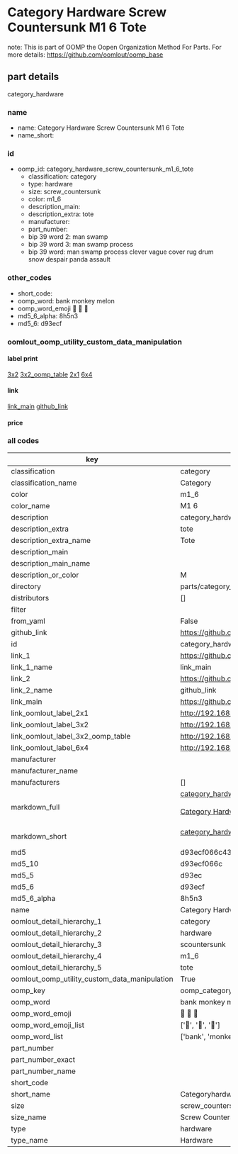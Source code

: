 # Category Hardware Screw Countersunk M1 6 Tote  

note: This is part of OOMP the Oopen Organization Method For Parts. For more details: https://github.com/oomlout/oomp_base

##  part details



category_hardware

### name
* name: Category Hardware Screw Countersunk M1 6 Tote
* name_short: 
### id
* oomp_id: category_hardware_screw_countersunk_m1_6_tote
  * classification: category
  * type: hardware
  * size: screw_countersunk
  * color: m1_6
  * description_main: 
  * description_extra: tote
  * manufacturer: 
  * part_number: 
  * bip 39 word 2: man swamp
  * bip 39 word 3: man swamp process
  * bip 39 word: man swamp process clever vague cover rug drum snow despair panda assault

### other_codes
* short_code: 
* oomp_word: bank monkey melon
* oomp_word_emoji :bank: :monkey: :melon:
* md5_6_alpha: 8h5n3
* md5_6: d93ecf






### oomlout_oomp_utility_custom_data_manipulation
#### label print
[3x2](http://192.168.1.245:1112/?label=oomp%208h5n3)
[3x2_oomp_table](http://192.168.1.107:1112/?label=oomp%208h5n3)
[2x1](http://192.168.1.242:1112/?label=oomp%208h5n3)
[6x4](http://192.168.1.55:1112/?label=oomp%208h5n3)    

#### link

[link_main](https://github.com/oomlout/oomlout_oomp_current_version_messy/tree/main/parts/category_hardware_screw_countersunk_m1_6_tote) [github_link](https://github.com/oomlout/oomlout_oomp_part_src/tree/main/parts/category_hardware_screw_countersunk_m1_6_tote)                             

#### price







### all codes 
| key | value |  
| --- | --- |  
| classification | category |  
| classification_name | Category |  
| color | m1_6 |  
| color_name | M1 6 |  
| description | category_hardware |  
| description_extra | tote |  
| description_extra_name | Tote |  
| description_main |  |  
| description_main_name |  |  
| description_or_color | M  |  
| directory | parts/category_hardware_screw_countersunk_m1_6_tote |  
| distributors | [] |  
| filter |  |  
| from_yaml | False |  
| github_link | https://github.com/oomlout/oomlout_oomp_part_src/tree/main/parts/category_hardware_screw_countersunk_m1_6_tote |  
| id | category_hardware_screw_countersunk_m1_6_tote |  
| link_1 | https://github.com/oomlout/oomlout_oomp_current_version_messy/tree/main/parts/category_hardware_screw_countersunk_m1_6_tote |  
| link_1_name | link_main |  
| link_2 | https://github.com/oomlout/oomlout_oomp_part_src/tree/main/parts/category_hardware_screw_countersunk_m1_6_tote |  
| link_2_name | github_link |  
| link_main | https://github.com/oomlout/oomlout_oomp_current_version_messy/tree/main/parts/category_hardware_screw_countersunk_m1_6_tote |  
| link_oomlout_label_2x1 | http://192.168.1.242:1112/?label=oomp%208h5n3 |  
| link_oomlout_label_3x2 | http://192.168.1.245:1112/?label=oomp%208h5n3 |  
| link_oomlout_label_3x2_oomp_table | http://192.168.1.107:1112/?label=oomp%208h5n3 |  
| link_oomlout_label_6x4 | http://192.168.1.55:1112/?label=oomp%208h5n3 |  
| manufacturer |  |  
| manufacturer_name |  |  
| manufacturers | [] |  
| markdown_full | [category_hardware_screw_countersunk_m1_6_tote](https://github.com/oomlout/oomlout_oomp_current_version_messy/tree/main/parts/category_hardware_screw_countersunk_m1_6_tote)<br>[](https://github.com/oomlout/oomlout_oomp_current_version_messy/tree/main/parts/category_hardware_screw_countersunk_m1_6_tote)<br>[Category Hardware Screw Countersunk M1 6 Tote](https://github.com/oomlout/oomlout_oomp_current_version_messy/tree/main/parts/category_hardware_screw_countersunk_m1_6_tote)<br><br> |  
| markdown_short | [category_hardware_screw_countersunk_m1_6_tote](https://github.com/oomlout/oomlout_oomp_current_version_messy/tree/main/parts/category_hardware_screw_countersunk_m1_6_tote)<br><br> |  
| md5 | d93ecf066c4397a0c67852a95736cc36 |  
| md5_10 | d93ecf066c |  
| md5_5 | d93ec |  
| md5_6 | d93ecf |  
| md5_6_alpha | 8h5n3 |  
| name | Category Hardware Screw Countersunk M1 6 Tote |  
| oomlout_detail_hierarchy_1 | category |  
| oomlout_detail_hierarchy_2 | hardware |  
| oomlout_detail_hierarchy_3 | scountersunk |  
| oomlout_detail_hierarchy_4 | m1_6 |  
| oomlout_detail_hierarchy_5 | tote |  
| oomlout_oomp_utility_custom_data_manipulation | True |  
| oomp_key | oomp_category_hardware_screw_countersunk_m1_6_tote |  
| oomp_word | bank monkey melon |  
| oomp_word_emoji | :bank: :monkey: :melon: |  
| oomp_word_emoji_list | [':bank:', ':monkey:', ':melon:'] |  
| oomp_word_list | ['bank', 'monkey', 'melon'] |  
| part_number |  |  
| part_number_exact |  |  
| part_number_name |  |  
| short_code |  |  
| short_name | Categoryhardware |  
| size | screw_countersunk |  
| size_name | Screw Countersunk |  
| type | hardware |  
| type_name | Hardware |  
